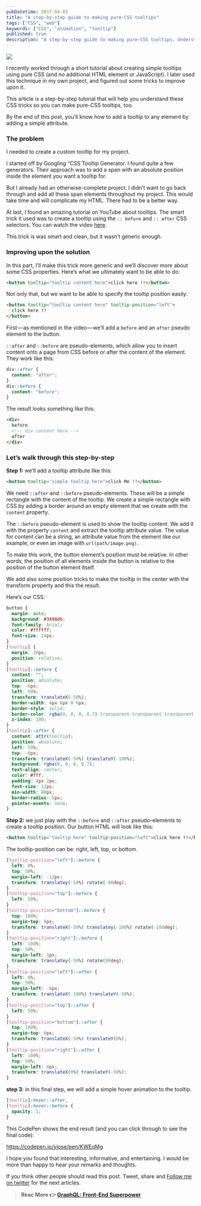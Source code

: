 ```yaml
---
pubDatetime: 2017-04-03
title: "A step-by-step guide to making pure-CSS tooltips"
tags: ["CSS", "web"]
keywords: ["CSS", "animation", "tooltip"]
published: true
description: "A step-by-step guide to making pure-CSS tooltips, Understand these CSS tricks so you can make pure-CSS tooltips, too."
---
```


![](https://cdn-images-1.medium.com/max/800/1*8RpaP4J1KI-RaxdIdMXHNg.gif)

I recently worked through a short tutorial about creating simple tooltips using pure CSS (and no additional HTML element or JavaScript). I later used this technique in my own project, and figured out some tricks to improve upon it.

This article is a step-by-step tutorial that will help you understand these CSS tricks so you can make pure-CSS tooltips, too.

By the end of this post, you’ll know how to add a tooltip to any element by adding a simple attribute.

### The problem

I needed to create a custom tooltip for my project.

I started off by Googling “CSS Tooltip Generator. I found quite a few generators. Their approach was to add a span with an absolute position inside the element you want a tooltip for.

But I already had an otherwise-complete project. I didn’t want to go back through and add all these span elements throughout my project. This would take time and will complicate my HTML. There had to be a better way.

At last, I found an amazing tutorial on YouTube about tooltips. The smart trick it used was to create a tooltip using the `:: before` and `:: after` CSS selectors. You can watch the video [here](https://www.youtube.com/watch?v=M4lQwiUvGlY&t=157s).

This trick is was smart and clean, but it wasn’t generic enough.

### Improving upon the solution

In this part, I’ll make this trick more generic and we’ll discover more about some CSS properties. Here’s what we ultimately want to be able to do:

```html
<button tooltip="tooltip content here">click here !!</button>
```

Not only that, but we want to be able to specify the tooltip position easily:

```html
<button tooltip="tooltip content here" tooltip-position="left">
  click here !!
</button>
```

First — as mentioned in the video — we’ll add a `before` and an `after` pseudo element to the button.

`::after` and `::before` are pseudo-elements, which allow you to insert content onto a page from CSS before or after the content of the element. They work like this:

```css
div::after {
  content: "after";
}
div::before {
  content: "before";
}
```

The result looks something like this:

```html
<div>
  before
  <!-- div content here -->
  after
</div>
```

### Let’s walk through this step-by-step

**Step 1:** we’ll add a tooltip attribute like this:

```html
<button tooltip="simple tooltip here">click Me !!</button>
```

We need `::after` and `::before` pseudo-elements. These will be a simple rectangle with the content of the tooltip. We create a simple rectangle with CSS by adding a border around an empty element that we create with the `content` property.

The `::before` pseudo-element is used to show the tooltip content. We add it with the property `content` and extract the tooltip attribute value. The value for content can be a string, an attribute value from the element like our example, or even an image with `url(path/image.png)`.

To make this work, the button element’s position must be relative. In other words, the position of all elements inside the button is relative to the position of the button element itself.

We add also some position tricks to make the tooltip in the center with the transform property and this the result.

Here’s our CSS:

```css
button {
  margin: auto;
  background: #3498db;
  font-family: Arial;
  color: #ffffff;
  font-size: 14px;
}
[tooltip] {
  margin: 20px;
  position: relative;
}
[tooltip]::before {
  content: "";
  position: absolute;
  top: -6px;
  left: 50%;
  transform: translateX(-50%);
  border-width: 4px 6px 0 6px;
  border-style: solid;
  border-color: rgba(0, 0, 0, 0.7) transparent transparent transparent;
  z-index: 100;
}
[tooltip]::after {
  content: attr(tooltip);
  position: absolute;
  left: 50%;
  top: -6px;
  transform: translateX(-50%) translateY(-100%);
  background: rgba(0, 0, 0, 0.7);
  text-align: center;
  color: #fff;
  padding: 4px 2px;
  font-size: 12px;
  min-width: 80px;
  border-radius: 5px;
  pointer-events: none;
}
```

**Step 2:** we just play with the `::before` and `::after` pseudo-elements to create a tooltip position. Our button HTML will look like this:

```html
<button tooltip="tooltip here" tooltip-position="left">click here !!</button>
```

The tooltip-position can be: right, left, top, or bottom.

```css
[tooltip-position="left"]::before {
  left: 0%;
  top: 50%;
  margin-left: -12px;
  transform: translatey(-50%) rotate(-90deg);
}
[tooltip-position="top"]::before {
  left: 50%;
}
[tooltip-position="bottom"]::before {
  top: 100%;
  margin-top: 8px;
  transform: translateX(-50%) translatey(-100%) rotate(-180deg);
}
[tooltip-position="right"]::before {
  left: 100%;
  top: 50%;
  margin-left: 1px;
  transform: translatey(-50%) rotate(90deg);
}
[tooltip-position="left"]::after {
  left: 0%;
  top: 50%;
  margin-left: -8px;
  transform: translateX(-100%) translateY(-50%);
}
[tooltip-position="top"]::after {
  left: 50%;
}
[tooltip-position="bottom"]::after {
  top: 100%;
  margin-top: 8px;
  transform: translateX(-50%) translateY(0%);
}
[tooltip-position="right"]::after {
  left: 100%;
  top: 50%;
  margin-left: 8px;
  transform: translateX(0%) translateY(-50%);
}
```

**step 3**: in this final step, we will add a simple hover animation to the tooltip.

```css
[tooltip]:hover::after,
[tooltip]:hover::before {
  opacity: 1;
}
```

This CodePen shows the end result (and you can click through to see the final code):

https://codepen.io/yjose/pen/KWEqMg

I hope you found that interesting, informative, and entertaining. I would be more than happy to hear your remarks and thoughts.

If you think other people should read this post. Tweet, share and [Follow me on twitter](https://twitter.com/ElaziziYoussouf) for the next articles.

> **Reac More 👉 [GraphQL: Front-End Superpower](https://elazizi.com/graph-ql-front-end-superpower)**
